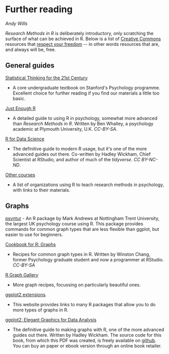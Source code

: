 # Further reading
_Andy Wills_

_Research Methods in R_ is deliberately introductory, only scratching the surface of what can be achieved in R. Below is a list of [Creative Commons](https://creativecommons.org/) resources that [respect your freedom](https://www.gnu.org/philosophy/free-sw.html) -- in other words resources that are, and always will be, free.

## General guides

[Statistical Thinking for the 21st Century](http://statsthinking21.org)
- A core undergraduate textbook on Stanford's Psychology programme. Excellent choice for further reading if you find our materials a little too basic. 

[Just Enough R](https://benwhalley.github.io/just-enough-r/) 
- A detailed guide to using R in psychology, somewhat more advanced than _Research Methods in R_. Written by Ben Whalley, a psychology academic at Plymouth University, U.K. _CC-BY-SA_.

[R for Data Science](http://r4ds.had.co.nz/) 
- The definitive guide to modern R usage, but it's one of the more advanced guides out there. Co-written by Hadley Wickham, Chief Scientist at RStudio, and author of much of the _tidyverse_. _CC BY-NC-ND_. 

[Other courses](rminrinpsy.html) 
- A list of organizations using R to teach research methods in psychology, with links to their materials. 

## Graphs

[psyntur](https://github.com/mark-andrews/psyntur) - An R package by Mark Andrews at Nottingham Trent University, the largest UK psychology course using R. This package provides commands for common graph types that are less flexible than ggplot, but easier to use for beginners.

[Cookbook for R: Graphs](http://www.cookbook-r.com/Graphs/)
- Recipes for common graph types in R. Written by Winston Chang, former Psychology graduate student and now a programmer at RStudio. _CC-BY-SA_

[R Graph Gallery](https://www.r-graph-gallery.com/)
- More graph recipes, focussing on particularly beautiful ones.

[ggplot2 extensions](http://www.ggplot2-exts.org/index.html). 
- This website provides links to many R packages that allow you to do more types of graphs in R.

[ggplot2: Elegant Graphics for Data Analysis](ggplot2-book.pdf)
- The definitive guide to making graphs with R, one of the more advanced guides out there. Written by Hadley Wickham. The source code for this book, from which this PDF was created, is freely available on [github](https://github.com/hadley/ggplot2-book). You can buy an paper or ebook version through an online book retailer.

